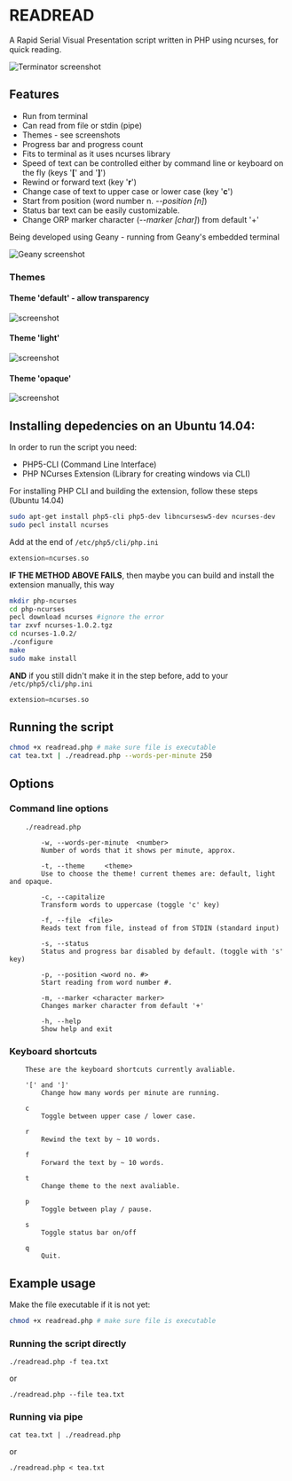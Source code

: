 # READREAD

A Rapid Serial Visual Presentation script written in PHP using ncurses, for quick reading.

![Terminator screenshot](screenshots/screenshot-000.png)

## Features

* Run from terminal
* Can read from file or stdin (pipe)
* Themes - see screenshots
* Progress bar and progress count
* Fits to terminal as it uses ncurses library
* Speed of text can be controlled either by command line or keyboard on the fly (keys '**[**' and '**]**')
* Rewind  or forward text (key '**r**')
* Change case of text to upper case or lower case (key '**c**')
* Start from position (word number n. *--position [n]*)
* Status bar text can be easily customizable.
* Change ORP marker character (*--marker [char]*) from default '+'

Being developed using Geany - running from Geany's embedded terminal

![Geany screenshot](screenshots/screenshot-001.png)

### Themes

#### Theme 'default' - allow transparency

![screenshot](screenshots/screenshot-002.png)

#### Theme 'light'

![screenshot](screenshots/screenshot-003.png)

#### Theme 'opaque'

![screenshot](screenshots/screenshot-004.png)

## Installing depedencies on an Ubuntu 14.04:

In order to run the script you need:

* PHP5-CLI (Command Line Interface)
* PHP NCurses Extension (Library for creating windows via CLI)

For installing PHP CLI and building the extension, follow these steps (Ubuntu 14.04)

```bash
sudo apt-get install php5-cli php5-dev libncursesw5-dev ncurses-dev
sudo pecl install ncurses
```
Add at the end of `/etc/php5/cli/php.ini`

```php
extension=ncurses.so
```
**IF THE METHOD ABOVE FAILS**, then maybe you can build and install the extension manually, this way

```bash
mkdir php-ncurses
cd php-ncurses
pecl download ncurses #ignore the error
tar zxvf ncurses-1.0.2.tgz
cd ncurses-1.0.2/
./configure
make
sudo make install
```

**AND** if you still didn't make it in the step before, add to your `/etc/php5/cli/php.ini`

```php
extension=ncurses.so
```

## Running the script

```bash
chmod +x readread.php # make sure file is executable
cat tea.txt | ./readread.php --words-per-minute 250
```
## Options

### Command line options

```
	./readread.php

		-w,	--words-per-minute	<number>
		Number of words that it shows per minute, approx.

		-t,	--theme		<theme>
		Use to choose the theme! current themes are: default, light and opaque.

		-c,	--capitalize
		Transform words to uppercase (toggle 'c' key)

		-f,	--file	<file>
		Reads text from file, instead of from STDIN (standard input)
		
        -s,	--status
        Status and progress bar disabled by default. (toggle with 's' key)
        
        -p,	--position <word no. #>
        Start reading from word number #.
        
        -m, --marker <character marker>
        Changes marker character from default '+'

        -h, --help
        Show help and exit
```

### Keyboard shortcuts

```
	These are the keyboard shortcuts currently avaliable.

	'[' and ']'
		Change how many words per minute are running.

	c
		Toggle between upper case / lower case.

	r
		Rewind the text by ~ 10 words.

    f
        Forward the text by ~ 10 words.

	t
		Change theme to the next avaliable.

	p
		Toggle between play / pause.

	s
		Toggle status bar on/off

	q
		Quit.
```

## Example usage

Make the file executable if it is not yet:

```bash
chmod +x readread.php # make sure file is executable
```

### Running the script directly

    ./readread.php -f tea.txt

or

    ./readread.php --file tea.txt

### Running via pipe

    cat tea.txt | ./readread.php

or

    ./readread.php < tea.txt

